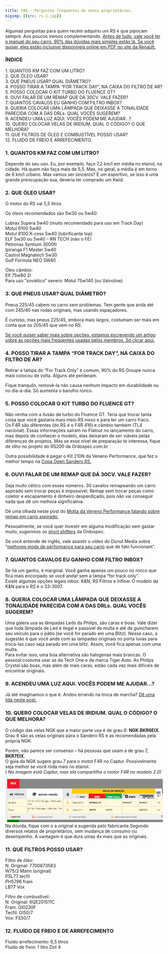 ```yaml
---
title: FAQ – Perguntas frequentes de novos proprietários.
bigimg: [{src: rs-1.jpg}]
---
```



Algumas perguntas para quem recém adquiriu um RS e que pipocam sempre. Aos poucos iremos complementando. [Antes de tudo, vale você ler o manual do seu carro. 90% das dúvidas mais simples estão lá. Se você quiser, eles estão inclusive disponíveis online em PDF no site da Renault.](https://www.renault.com.br/veiculos/manuais/sandero-rs.html)

### ÍNDICE

1\. QUANTOS KM FAZ COM UM LITRO?  
2\. QUE ÓLEO USAR?  
3\. QUE PNEUS USAR? QUAL DIÂMETRO?  
4\. POSSO TIRAR A TAMPA “FOR TRACK DAY”, NA CAIXA DO FILTRO DE AR?  
5\. POSSO COLOCAR O KIT TURBO DO FLUENCE GT?  
6\. OUVI FALAR DE UM REMAP QUE DÁ 30CV. VALE FAZER?  
7\. QUANTOS CAVALOS EU GANHO COM FILTRO INBOX?  
8\. QUERIA COLOCAR UMA LÂMPADA QUE DEIXASSE A TONALIDADE PARECIDA COM A DAS DRLs. QUAL VOCÊS SUGEREM?  
9\. ACENDEU UMA LUZ AQUI. VOCÊS PODEM ME AJUDAR…?  
10\. QUERO COLOCAR VELAS DE IRIDIUM. QUAL O CÓDIGO? O QUE MELHORA?  
11\. QUE FILTROS DE ÓLEO E COMBUSTÍVEL POSSO USAR?  
12\. FLUIDO DE FREIO E ARREFECIMENTO.

### **1. QUANTOS KM FAZ COM UM LITRO?**

Depende do seu uso. Eu, por exemplo, faço 7,2 km/l em média no etanol, na cidade. Há quem não faça mais de 5,5. Mas, no geral, a média é em torno de 6 km/l urbano. Mas vamos ser sinceros? É um esportivo, se isso é uma grande preocupação sua, deveria ter comprado um Kwid.

### **2. QUE ÓLEO USAR?**

O motor do RS vai 5,5 litros   
  
Os óleos recomendados são 5w30 ou 5w40:  
   
Lubrax Supera 5w40 (muito recomendado para uso em Track Day)  
Motul 6100 5w40  
Motul 8100 X-cess 5w40 (lubrificante top)  
ELF 5w30 ou 5w40 – RN TECH (não o FE)  
Petronas Syntium 3000fr  
Ipiranga F1 Master 5w40  
Castrol Magnatech 5w30  
Gulf Formula NEO 5W40

Óleo câmbio:  
Elf 75w80 2l  
Para uso “soviético” severo: Motul 75w140 (ou Valvoline)

### **3. QUE PNEUS USAR? QUAL DIÂMETRO?**

Pneus 225/45 cabem no carro sem problemas. Tem gente que anda até com 245/40 nas rodas originais, mas usando espaçadores.

É curioso, mas pneus 225/45, embora mais largos, costumam ser mais em conta que os 205/45 que vem no RS.

[Se você quiser saber mais sobre opções, estamos escrevendo um artigo sobre as opções mais frequentes usadas pelos membros. Só clicar aqui.](https://sanderors.com.br/posts/qual-pneu-pegar/)

### **4. POSSO TIRAR A TAMPA “FOR TRACK DAY”, NA CAIXA DO FILTRO DE AR?**

Retirar a tampa do “For Track Only” é comum, 90% do RS Groupe nunca mais colocou de volta. Alguns até perderam.

Fique tranquilo, removê-la não causa nenhum impacto em durabilidade ou no dia-a-dia. Só aumenta o barulho ronco.

### **5. POSSO COLOCAR O KIT TURBO DO FLUENCE GT?**

Não venha com a ilusão de turbo do Fluence GT. Teria que trocar tanta coisa que você gastaria mais meio RS nisso e para ter um carro fraco.   
Os F4R são diferentes (do RS é o F4R 416) e câmbio também (TL4 nacional). Essas informações saíram no Flatout no lançamento do carro, mas depois de conhecer o modelo, elas deixaram de ser viáveis pelas diferenças de projetos. Mas se esse nível de preparação te interessa, fique de olho no projeto do RS200 da Ordospec.com.br

Outra possibilidade é pegar o Kit 210N da Veneno Performance, que fez o melhor tempo na [Copa Open Sandero RS.](https://www.venenoperformance.com.br/produto/kit-upgrade-de-potencia-rs-210n-nitro-veneno-performance/)

### **6. OUVI FALAR DE UM REMAP QUE DÁ 30CV. VALE FAZER?**

Seja muito cético com esses números. 30 cavalos remapeando um carro aspirado sem trocar peças é impossível. Remap sem trocar peças como coletor e escapamento é dinheiro desperdiçado, pois não vai conseguir nada que dê um melhora significativa.

Dê uma olhada neste post do [Motta da Veneno Performance falando sobre remap em carro aspirado.](https://sanderors.com.br/posts/remap-em-carro-aspirado-funciona/)

Pessoalmente, se você quer investir em alguma modificação sem gastar muito, sugerimos os [short shifters](https://www.ordospec.com.br/motor-e-cambio/novo-short-shifter-em-inox-para-renault-sandero-rs-clio-rs-mk3-e-duster-oroch-2-0/?variant=32644518) da Ordospec.

Se você entende de inglês, vale assistir o vídeo do Donut Media sobre “[melhores mods de performance para seu carro](https://www.youtube.com/watch?v=0D8sRho9tM0) que de fato funcionam”.

### **7. QUANTOS CAVALOS EU GANHO COM FILTRO INBOX?**

Se há um ganho, é marginal. Você ganha apenas um pouco no ronco que fica mais encorpado se você andar sem a tampa “for track only”.  
Existe algumas opções legais inbox: K&amp;N, RS Filtros e Inflow. O modelo da K&amp;N para o RS é o 33-3007.

### **8. QUERIA COLOCAR UMA LÂMPADA QUE DEIXASSE A TONALIDADE PARECIDA COM A DAS DRLs. QUAL VOCÊS SUGEREM?**

Uma galera usa as lâmpadas Leds da Philips, são caras e boas. Vale dizer que toda lâmpada de Led é ilegal e passível de multa e até de guincharem seu veículo para o pátio (se você for parado em uma Blitz). Nesse caso, a sugestão é que você ande com as lampadas originais no porta luvas para trocá-las caso seja parado em uma blitz. Assim, você fica apenas com uma multa.  
Para evitar isso, uma boa alternativa são halogenas mais brancas. O pessoal costuma usar as da Tech One e da marca Tiger Auto. As Philips Crystal são boas, mas além de mais caras, estão cada vez mais difíceis de encontrar originais.

### 9. **ACENDEU UMA LUZ AQUI. VOCÊS PODEM ME AJUDAR…?**

Já até imaginamos o que é. Andou errando na troca de marcha? [Dê uma lida neste post.](https://sanderors.com.br/posts/acendeu-uma-luz-aqui-voces-sabem-dizer-o-que-e/)

###  10. QUERO COLOCAR VELAS DE IRIDIUM. QUAL O CÓDIGO? O QUE MELHORA? 

O código das velas NGK que a maior parte usa é de grau 6: **NGK BKR6EIX**. Grau 6 são as velas originais para o Sandero RS e as recomendadas pela própria NGK.

Porém, não parece ser consenso – há pessoas que usam a de grau 7, **BKR7EIX**.  
O guia da NGK sugere grau 7 para o motot F4R no Captur. Possivelmente seja melhor se você roda mais no etanol.  
( *Na imagem está Captur, mas ela compartilha o motor F4R no modelo 2.0)*

[![](image-2.png)](http://www.ngkntk.com.br/automotivo/tabela-de-aplicacao/)Na dúvida, fique com o a original e sugerida pelo fabricante.Segundo diversos relatos de proprietários, sem mudança de consumo ou desempenho. A vantagem é que dura umas 4x mais que as originais.

### 11. QUE FILTROS POSSO USAR?

Filtro de óleo:  
N. Original: 7700873583  
W75/2 Mann (original)  
PSL77 tecfil  
PH5796 fram  
LB77 Vox

Filtro de combustível:  
N. Original: 6QE201511C  
Fram: GI0230F  
Tecfil: GI50/7  
Vox: FS50/7

### 12. FLUÍDO DE FREIO E DE ARREFECIMENTO

Fluido arrefecimento: 6,5 litros  
Fluido de freio: 1 litro Dot 4
